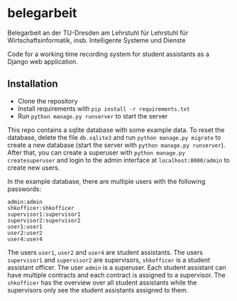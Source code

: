 # belegarbeit
Belegarbeit an der TU-Dresden am Lehrstuhl für Lehrstuhl für Wirtschaftsinformatik, insb. Intelligente Systeme und Dienste

Code for a working time recording system for student assistants as a Django web application.

## Installation
- Clone the repository
- Install requirements with `pip install -r requirements.txt`
- Run `python manage.py runserver` to start the server

This repo contains a sqlite database with some example data. To reset the database, delete the file `db.sqlite3` and run `python manage.py migrate` to create a new database (start the server with `python manage.py runserver`). After that, you can create a superuser with `python manage.py createsuperuser` and login to the admin interface at `localhost:8000/admin` to create new users.

In the example database, there are multiple users with the following passwords:
```
admin:admin
shkofficer:shkofficer
supervisor1:supervisor1
supervisor2:supervisor2
user1:user1
user2:user2
user4:user4
```
The users `user1`, `user2` and `user4` are student assistants. The users `supervisor1` and `supervisor2` are supervisors, `shkofficer` is a student assistant officer. The user `admin` is a superuser. Each student assistant can have multiple contracts and each contract is assigned to a supervisor. The `shkofficer` has the overview over all student assistants while the supervisors only see the student assistants assigned to them.